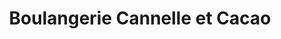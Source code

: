 ---
title: "Boulangerie Cannelle et Cacao"
url: /chambray-les-tours/boulangerie-cannelle-et-cacao/
shop: Bäckerei
---